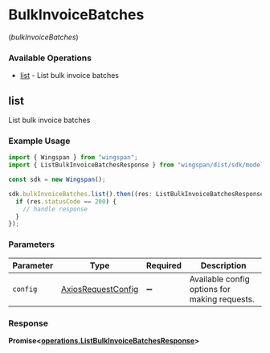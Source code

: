 # BulkInvoiceBatches
(*bulkInvoiceBatches*)

### Available Operations

* [list](#list) - List bulk invoice batches

## list

List bulk invoice batches

### Example Usage

```typescript
import { Wingspan } from "wingspan";
import { ListBulkInvoiceBatchesResponse } from "wingspan/dist/sdk/models/operations";

const sdk = new Wingspan();

sdk.bulkInvoiceBatches.list().then((res: ListBulkInvoiceBatchesResponse) => {
  if (res.statusCode == 200) {
    // handle response
  }
});
```

### Parameters

| Parameter                                                    | Type                                                         | Required                                                     | Description                                                  |
| ------------------------------------------------------------ | ------------------------------------------------------------ | ------------------------------------------------------------ | ------------------------------------------------------------ |
| `config`                                                     | [AxiosRequestConfig](https://axios-http.com/docs/req_config) | :heavy_minus_sign:                                           | Available config options for making requests.                |


### Response

**Promise<[operations.ListBulkInvoiceBatchesResponse](../../models/operations/listbulkinvoicebatchesresponse.md)>**

